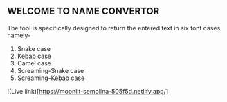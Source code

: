 ## WELCOME TO NAME CONVERTOR
The tool is specifically designed to return the entered text in six font cases namely-

1. Snake case
2. Kebab case
3. Camel case
4. Screaming-Snake case
5. Screaming-Kebab case

!(Live link)[https://moonlit-semolina-505f5d.netlify.app/]
